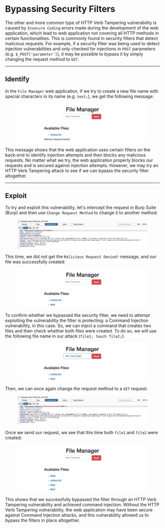 # Bypassing Security Filters

The other and more common type of HTTP Verb Tampering vulnerability is caused by `Insecure Coding` errors made during the development of the web application, which lead to web application not covering all HTTP methods in certain functionalities. This is commonly found in security filters that detect malicious requests. For example, if a security filter was being used to detect injection vulnerabilities and only checked for injections in `POST` parameters (e.g. `$_POST['parameter']`), it may be possible to bypass it by simply changing the request method to `GET`.

***

## Identify

In the `File Manager` web application, if we try to create a new file name with special characters in its name (e.g. `test;`), we get the following message:

<figure><img src="../../../../.gitbook/assets/image (3) (1) (1) (1) (1) (1) (1) (1) (1) (1) (1) (1) (1) (1) (1) (1) (1) (1) (1) (1) (1) (1) (1).png" alt=""><figcaption></figcaption></figure>

This message shows that the web application uses certain filters on the back-end to identify injection attempts and then blocks any malicious requests. No matter what we try, the web application properly blocks our requests and is secured against injection attempts. However, we may try an HTTP Verb Tampering attack to see if we can bypass the security filter altogether.

***

## Exploit

To try and exploit this vulnerability, let's intercept the request in Burp Suite (Burp) and then use `Change Request Method` to change it to another method:

<figure><img src="../../../../.gitbook/assets/image (1) (1) (1) (1) (1) (1) (1) (1) (1) (1) (1) (1) (1) (1) (1) (1) (1) (1) (1) (1) (1) (1) (1) (1) (1) (1) (1) (1) (1) (1) (1) (1) (1) (1) (1) (1) (1) (1) (1) (1) (1).png" alt=""><figcaption></figcaption></figure>

This time, we did not get the `Malicious Request Denied!` message, and our file was successfully created:

<figure><img src="../../../../.gitbook/assets/image (2) (1) (1) (1) (1) (1) (1) (1) (1) (1) (1) (1) (1) (1) (1) (1) (1) (1) (1) (1) (1) (1) (1) (1) (1) (1) (1) (1) (1) (1) (1) (1) (1).png" alt=""><figcaption></figcaption></figure>

To confirm whether we bypassed the security filter, we need to attempt exploiting the vulnerability the filter is protecting: a Command Injection vulnerability, in this case. So, we can inject a command that creates two files and then check whether both files were created. To do so, we will use the following file name in our attack (`file1; touch file2;`):

<figure><img src="../../../../.gitbook/assets/image (3) (1) (1) (1) (1) (1) (1) (1) (1) (1) (1) (1) (1) (1) (1) (1) (1) (1) (1) (1) (1) (1) (1) (1).png" alt=""><figcaption></figcaption></figure>

Then, we can once again change the request method to a `GET` request:

<figure><img src="../../../../.gitbook/assets/image (4) (1) (1) (1) (1) (1) (1) (1) (1) (1) (1) (1) (1) (1) (1).png" alt=""><figcaption></figcaption></figure>

Once we send our request, we see that this time both `file1` and `file2` were created:

<figure><img src="../../../../.gitbook/assets/image (5) (1) (1) (1) (1) (1) (1) (1) (1) (1).png" alt=""><figcaption></figcaption></figure>

This shows that we successfully bypassed the filter through an HTTP Verb Tampering vulnerability and achieved command injection. Without the HTTP Verb Tampering vulnerability, the web application may have been secure against Command Injection attacks, and this vulnerability allowed us to bypass the filters in place altogether.
